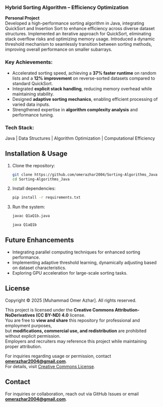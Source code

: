 ### **Hybrid Sorting Algorithm – Efficiency Optimization**  
**Personal Project**  
Developed a high-performance sorting algorithm in Java, integrating QuickSort and Insertion Sort to enhance efficiency across diverse dataset structures. Implemented an iterative approach for QuickSort, eliminating stack overflow risks and optimizing memory usage. Introduced a dynamic threshold mechanism to seamlessly transition between sorting methods, improving overall performance on smaller subarrays.  

### **Key Achievements:**  
- Accelerated sorting speed, achieving a **37% faster runtime** on random lists and a **12% improvement** on reverse-sorted datasets compared to standard QuickSort.  
- Integrated **explicit stack handling**, reducing memory overhead while maintaining stability.  
- Designed **adaptive sorting mechanics**, enabling efficient processing of varied data inputs.  
- Strengthened expertise in **algorithm complexity analysis** and performance tuning.  

### **Tech Stack:**  
Java | Data Structures | Algorithm Optimization | Computational Efficiency  
## Installation & Usage  
1. Clone the repository:  
   ```sh
   git clone https://github.com/omerazhar2004/Sorting-Algorithms_Java
   cd Sorting-Algorithms_Java
   ```  
2. Install dependencies:  
   ```sh
   pip install -r requirements.txt
   ```  
3. Run the system:  
   ```sh
   javac Q1aQ1b.java
   ```
      ```sh
   java Q1aQ1b
   ```  
## Future Enhancements
- Integrating parallel computing techniques for enhanced sorting performance.
- Implementing adaptive threshold learning, dynamically adjusting based on dataset characteristics.
- Exploring GPU acceleration for large-scale sorting tasks.

## License 
Copyright © 2025 [Muhammad Omer Azhar]. All rights reserved.  

This project is licensed under the **Creative Commons Attribution-NoDerivatives (CC BY-ND) 4.0** license.  
You are free to **view and share** this repository for professional and employment purposes,  
but **modifications, commercial use, and redistribution** are prohibited without explicit permission.  
Employers and recruiters may reference this project while maintaining proper attribution.  

For inquiries regarding usage or permission, contact **omerazhar2004@gmail.com**.  
For details, visit [Creative Commons License](https://creativecommons.org/licenses/by-nd/4.0/).  

## Contact  
For inquiries or collaboration, reach out via GitHub Issues or email **omerazhar2004@gmail.com**.  
